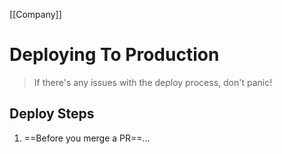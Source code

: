[[Company]]

# Deploying To Production

> If there's any issues with the deploy process, don't panic!

## Deploy Steps

1. ==Before you merge a PR==...